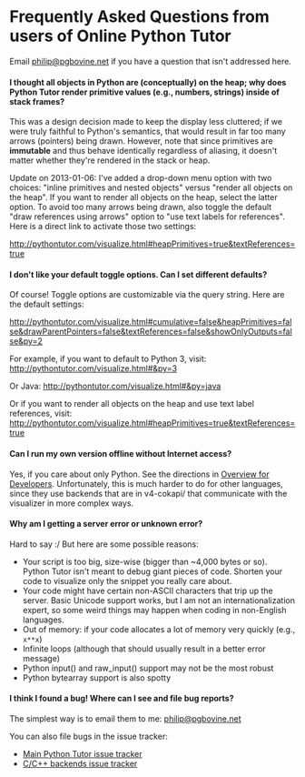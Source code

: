 # Frequently Asked Questions from users of Online Python Tutor

Email philip@pgbovine.net if you have a question that isn't addressed here.


#### I thought all objects in Python are (conceptually) on the heap; why does Python Tutor render primitive values (e.g., numbers, strings) inside of stack frames?

This was a design decision made to keep the display less cluttered;
if we were truly faithful to Python's semantics, that would result in far too many arrows (pointers) being drawn.
However, note that since primitives are **immutable** and thus behave identically regardless of aliasing,
it doesn't matter whether they're rendered in the stack or heap.

Update on 2013-01-06: I've added a drop-down menu option with two choices:
"inline primitives and nested objects" versus "render all objects on the heap".
If you want to render all objects on the heap, select the latter option.
To avoid too many arrows being drawn, also toggle the default "draw references using arrows" option
to "use text labels for references". Here is a direct link to activate those two settings:

http://pythontutor.com/visualize.html#heapPrimitives=true&textReferences=true


#### I don't like your default toggle options. Can I set different defaults?

Of course! Toggle options are customizable via the query string. Here are the default settings:

http://pythontutor.com/visualize.html#cumulative=false&heapPrimitives=false&drawParentPointers=false&textReferences=false&showOnlyOutputs=false&py=2

For example, if you want to default to Python 3, visit:
http://pythontutor.com/visualize.html#&py=3

Or Java:
http://pythontutor.com/visualize.html#&py=java

Or if you want to render all objects on the heap and use text label references, visit:
http://pythontutor.com/visualize.html#heapPrimitives=true&textReferences=true


#### Can I run my own version offline without Internet access?

Yes, if you care about only Python. See the directions in [Overview for Developers](developer-overview.md#getting-started-running-opt-locally-on-your-machine-using-bottle). Unfortunately, this is much harder to do for other languages, since they use backends that are in v4-cokapi/ that communicate with the visualizer in more complex ways.


#### Why am I getting a server error or unknown error?

Hard to say :/ But here are some possible reasons:

- Your script is too big, size-wise (bigger than ~4,000 bytes or so). Python Tutor isn't meant to debug giant pieces of code. Shorten your code to visualize only the snippet you really care about.
- Your code might have certain non-ASCII characters that trip up the server. Basic Unicode support works, but I am not an internationalization expert, so some weird things may happen when coding in non-English languages.
- Out of memory: if your code allocates a lot of memory very quickly (e.g., `x**x`)
- Infinite loops (although that should usually result in a better error message)
- Python input() and raw_input() support may not be the most robust
- Python bytearray support is also spotty


#### I think I found a bug! Where can I see and file bug reports?

The simplest way is to email them to me: philip@pgbovine.net 

You can also file bugs in the issue tracker:

- [Main Python Tutor issue tracker](https://github.com/pgbovine/OnlinePythonTutor/issues)
- [C/C++ backends issue tracker](https://github.com/pgbovine/opt-cpp-backend/issues)

